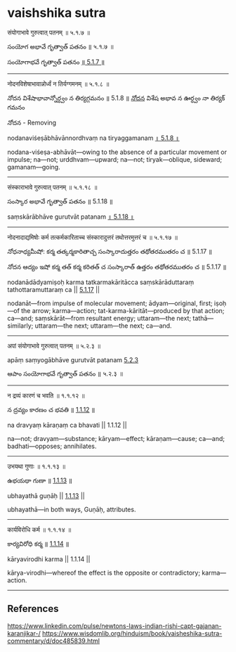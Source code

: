 # vaishshika sutra

संयोगाभावे गुरुत्वात् पतनम् ॥ ५.१.७ ॥

సంయోగ అభావే గృత్వాత్ పతనం ॥ ५.१.७ ॥

సంయోగాభవే గృత్వాత్ పతనం [॥ 5.1.7 ॥](https://www.wisdomlib.org/hinduism/book/vaisheshika-sutra-commentary/d/doc485839.html)

---

नोदनविशेषाभावान्नोर्ध्वं न तिर्यग्गमनम् ॥ ५.१.८ ॥

నోదన విశేషాభావాన్నోర్ధ్వం న తిర్యగ్గమనం ॥ 5.1.8 ॥
[నోదన](https://www.wisdomlib.org/definition/nodana) విశేష అభావ న ఊర్ధ్వం నా తిర్యక్ గమనం

నోదన - Removing

nodanaviśeṣābhāvānnordhvaṃ na tiryaggamanam [॥ 5.1.8 ॥](https://www.wisdomlib.org/hinduism/book/vaisheshika-sutra-commentary/d/doc485840.html)

nodana-viśeṣa-abhāvāt—owing to the absence of a particular movement or impulse; na—not; urddhvam—upward; na—not; tiryak—oblique, sideward; gamanam—going.

---

संस्काराभावे गुरुत्वात् पतनम् ॥ ५.१.१८ ॥

సంస్కార అభావే గృత్వాత్ పతనం ॥ 5.1.18 ॥

saṃskārābhāve gurutvāt patanam [॥ 5.1.18 ॥](https://www.wisdomlib.org/hinduism/book/vaisheshika-sutra-commentary/d/doc485850.html)

---

नोदनादाद्यमिषोः कर्म तत्कर्मकारिताच्च संस्कारादुत्तरं तथोत्तरमुत्तरं च ॥ ५.१.१७ ॥

నోధనాధ్యమీషో: కర్మ తత్కర్మకారితాచ్చ సంస్కారాదుత్తరం తథోతరముతరం చ ॥ 5.1.17 ॥

నోదన ఆద్యం ఇషో కర్మ తత్ కర్మ కరితత్ చ సంస్కారాత్ ఉత్తరం తథోతరముతరం చ ॥ 5.1.17 ॥

nodanādādyamiṣoḥ karma tatkarmakāritācca saṃskārāduttaraṃ tathottaramuttaraṃ ca || [5.1.17](https://www.wisdomlib.org/hinduism/book/vaisheshika-sutra-commentary/d/doc485849.html) ||

nodanāt—from impulse of molecular movement; ādyam—original, first; iṣoḥ—of the arrow; karma—action; tat-karma-kāritāt—produced by that action; ca—and; saṃskārāt—from resultant energy; uttaram—the next; tathā—similarly; uttaram—the next; uttaram—the next; ca—and.

---

अपां संयोगाभावे गुरुत्वात् पतनम् ॥ ५.२.३ ॥

apāṃ saṃyogābhāve gurutvāt patanam [5.2.3](https://www.wisdomlib.org/hinduism/book/vaisheshika-sutra-commentary/d/doc485854.html)

ఆపాం సంయోగాభవే గృత్వాత్ పతనం ॥ ५.२.३ ॥

---

न द्रव्यं कारणं च भवति ॥ १.१.१२ ॥

న ద్రవ్యం కారణం చ భవతి ॥ [1.1.12](https://www.wisdomlib.org/hinduism/book/vaisheshika-sutra-commentary/d/doc427565.html) ॥

na dravyaṃ kāraṇaṃ ca bhavati || 1.1.12 ||

na—not; dravyam—substance; kāryam—effect; kāraṇam—cause; ca—and; badhati—opposes; annihilates.

---

उभयथा गुणाः ॥ १.१.१३ ॥

ఉభయథా గుణా ॥ [1.1.13](https://www.wisdomlib.org/hinduism/book/vaisheshika-sutra-commentary/d/doc427566.html) ॥

ubhayathā guṇāḥ || [1.1.13](https://www.wisdomlib.org/hinduism/book/vaisheshika-sutra-commentary/d/doc427566.html) ||

ubhayathā—in both ways, Guṇāḥ, attributes.

---

कार्यविरोधि कर्म ॥ १.१.१४ ॥

కార్యవిరోధి కర్మ ॥ [1.1.14](https://www.wisdomlib.org/hinduism/book/vaisheshika-sutra-commentary/d/doc427567.html) ॥

kāryavirodhi karma || 1.1.14 ||

kārya-virodhi—whereof the effect is the opposite or contradictory; karma—action.

---

## References

<https://www.linkedin.com/pulse/newtons-laws-indian-rishi-capt-gajanan-karanjikar-/>
<https://www.wisdomlib.org/hinduism/book/vaisheshika-sutra-commentary/d/doc485839.html>
